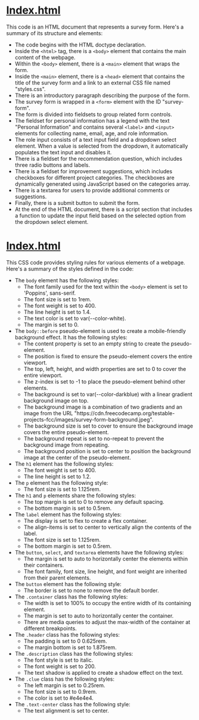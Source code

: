 <h1 style="text-decoration: underline;">Index.html</h1>
This code is an HTML document that represents a survey form. Here's a summary of its structure and elements:

<ul>
  <li>The code begins with the HTML doctype declaration.</li>
  <li>Inside the <code>&lt;html&gt;</code> tag, there is a <code>&lt;body&gt;</code> element that contains the main content of the webpage.</li>
  <li>Within the <code>&lt;body&gt;</code> element, there is a <code>&lt;main&gt;</code> element that wraps the form.</li>
  <li>Inside the <code>&lt;main&gt;</code> element, there is a <code>&lt;head&gt;</code> element that contains the title of the survey form and a link to an external CSS file named "styles.css".</li>
  <li>There is an introductory paragraph describing the purpose of the form.</li>
  <li>The survey form is wrapped in a <code>&lt;form&gt;</code> element with the ID "survey-form".</li>
  <li>The form is divided into fieldsets to group related form controls.</li>
  <li>The fieldset for personal information has a legend with the text "Personal Information" and contains several <code>&lt;label&gt;</code> and <code>&lt;input&gt;</code> elements for collecting name, email, age, and role information.</li>
  <li>The role input consists of a text input field and a dropdown select element. When a value is selected from the dropdown, it automatically populates the text input and disables it.</li>
  <li>There is a fieldset for the recommendation question, which includes three radio buttons and labels.</li>
  <li>There is a fieldset for improvement suggestions, which includes checkboxes for different project categories. The checkboxes are dynamically generated using JavaScript based on the categories array.</li>
  <li>There is a textarea for users to provide additional comments or suggestions.</li>
  <li>Finally, there is a submit button to submit the form.</li>
  <li>At the end of the HTML document, there is a script section that includes a function to update the input field based on the selected option from the dropdown select element.</li>
</ul>

<h1 style="text-decoration: underline;">Index.html</h1>

This CSS code provides styling rules for various elements of a webpage. Here's a summary of the styles defined in the code:

<ul>
  <li>The <code>body</code> element has the following styles:
    <ul>
      <li>The font family used for the text within the <code>&lt;body&gt;</code> element is set to 'Poppins', sans-serif.</li>
      <li>The font size is set to 1rem.</li>
      <li>The font weight is set to 400.</li>
      <li>The line height is set to 1.4.</li>
      <li>The text color is set to var(--color-white).</li>
      <li>The margin is set to 0.</li>
    </ul>
  </li>
  <li>The <code>body::before</code> pseudo-element is used to create a mobile-friendly background effect. It has the following styles:
    <ul>
      <li>The content property is set to an empty string to create the pseudo-element.</li>
      <li>The position is fixed to ensure the pseudo-element covers the entire viewport.</li>
      <li>The top, left, height, and width properties are set to 0 to cover the entire viewport.</li>
      <li>The z-index is set to -1 to place the pseudo-element behind other elements.</li>
      <li>The background is set to var(--color-darkblue) with a linear gradient background image on top.</li>
      <li>The background image is a combination of two gradients and an image from the URL "https://cdn.freecodecamp.org/testable-projects-fcc/images/survey-form-background.jpeg".</li>
      <li>The background size is set to cover to ensure the background image covers the entire pseudo-element.</li>
      <li>The background repeat is set to no-repeat to prevent the background image from repeating.</li>
      <li>The background position is set to center to position the background image at the center of the pseudo-element.</li>
    </ul>
  </li>
  <li>The <code>h1</code> element has the following styles:
    <ul>
      <li>The font weight is set to 400.</li>
      <li>The line height is set to 1.2.</li>
    </ul>
  </li>
  <li>The <code>p</code> element has the following style:
    <ul>
      <li>The font size is set to 1.125rem.</li>
    </ul>
  </li>
  <li>The <code>h1</code> and <code>p</code> elements share the following styles:
    <ul>
      <li>The top margin is set to 0 to remove any default spacing.</li>
      <li>The bottom margin is set to 0.5rem.</li>
    </ul>
  </li>
  <li>The <code>label</code> element has the following styles:
    <ul>
      <li>The display is set to flex to create a flex container.</li>
      <li>The align-items is set to center to vertically align the contents of the label.</li>
      <li>The font size is set to 1.125rem.</li>
      <li>The bottom margin is set to 0.5rem.</li>
    </ul>
  </li>
  <li>The <code>button</code>, <code>select</code>, and <code>textarea</code> elements have the following styles:
    <ul>
      <li>The margin is set to auto to horizontally center the elements within their containers.</li>
      <li>The font family, font size, line height, and font weight are inherited from their parent elements.</li>
    </ul>
  </li>
  <li>The <code>button</code> element has the following style:
    <ul>
      <li>The border is set to none to remove the default border.</li>
    </ul>
  </li>
  <li>The <code>.container</code> class has the following styles:
    <ul>
      <li>The width is set to 100% to occupy the entire width of its containing element.</li>
      <li>The margin is set to auto to horizontally center the container.</li>
      <li>There are media queries to adjust the max-width of the container at different breakpoints.</li>
    </ul>
  </li>
  <li>The <code>.header</code> class has the following styles:
    <ul>
      <li>The padding is set to 0 0.625rem.</li>
      <li>The margin bottom is set to 1.875rem.</li>
    </ul>
  </li>
  <li>The <code>.description</code> class has the following styles:
    <ul>
      <li>The font style is set to italic.</li>
      <li>The font weight is set to 200.</li>
      <li>The text shadow is applied to create a shadow effect on the text.</li>
    </ul>
  </li>
  <li>The <code>.clue</code> class has the following styles:
    <ul>
      <li>The left margin is set to 0.25rem.</li>
      <li>The font size is set to 0.9rem.</li>
      <li>The color is set to #e4e4e4.</li>
    </ul>
  </li>
  <li>The <code>.text-center</code> class has the following style:
    <ul>
      <li>The text alignment is set to center.</li>
    </ul>
  </li>
